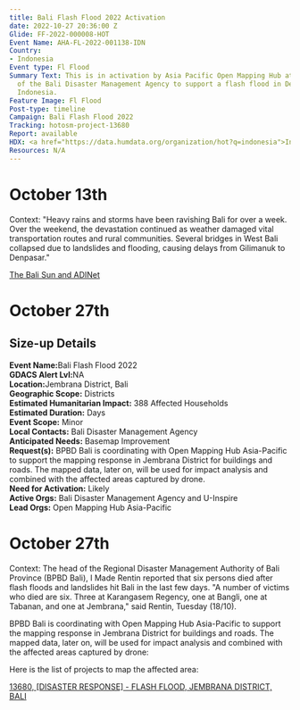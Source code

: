 ```yaml
---
title: Bali Flash Flood 2022 Activation
date: 2022-10-27 20:36:00 Z
Glide: FF-2022-000008-HOT
Event Name: AHA-FL-2022-001138-IDN
Country:
- Indonesia
Event type: Fl Flood
Summary Text: This is in activation by Asia Pacific Open Mapping Hub at the request
  of the Bali Disaster Management Agency to support a flash flood in Denpasar Bali,
  Indonesia.
Feature Image: Fl Flood
Post-type: timeline
Campaign: Bali Flash Flood 2022
Tracking: hotosm-project-13680
Report: available
HDX: <a href="https://data.humdata.org/organization/hot?q=indonesia">Indonesia</a>
Resources: N/A
---
```



<h1>October 13th</h1> 

Context: "Heavy rains and storms have been ravishing Bali for over a week. Over the weekend, the devastation continued as weather damaged vital transportation routes and rural communities. Several bridges in West Bali collapsed due to landslides and flooding, causing delays from Gilimanuk to Denpasar."

<a href="https://thebalisun.com/flash-flooding-in-bali-devastates-communities-and-cuts-off-key-transport-routes/" target="_blank">The Bali Sun and ADINet</a>

<h1>October 27th</h1> 

<h2>Size-up Details</h2>

<strong>Event Name:</strong>Bali Flash Flood 2022<br>
<strong>GDACS Alert Lvl:</strong>NA<br>
<strong>Location:</strong>Jembrana District, Bali<br>
<strong>Geographic Scope:</strong> Districts<br>
<strong>Estimated Humanitarian Impact:</strong> 388 Affected Households <br>
<strong>Estimated Duration:</strong> Days<br>
<strong>Event Scope:</strong> Minor<br>
<strong>Local Contacts:</strong> Bali Disaster Management Agency<br>
<strong>Anticipated Needs:</strong> Basemap Improvement
<br>
<strong>Request(s):</strong> BPBD Bali is coordinating with Open Mapping Hub Asia-Pacific to support the mapping response in Jembrana District for buildings and roads. The mapped data, later on, will be used for impact analysis and combined with the affected areas captured by drone.<br>
<strong>Need for Activation:</strong> Likely<br>
<strong>Active Orgs:</strong> Bali Disaster Management Agency and U-Inspire<br>
<strong>Lead Orgs:</strong> Open Mapping Hub Asia-Pacific



<h1>October 27th</h1> 

Context: The head of the Regional Disaster Management Authority of Bali Province (BPBD Bali), I Made Rentin reported that six persons died after flash floods and landslides hit Bali in the last few days. "A number of victims who died are six. Three at Karangasem Regency, one at Bangli, one at Tabanan, and one at Jembrana," said Rentin, Tuesday (18/10).

BPBD Bali is coordinating with Open Mapping Hub Asia-Pacific to support the mapping response in Jembrana District for buildings and roads. The mapped data, later on, will be used for impact analysis and combined with the affected areas captured by drone:

Here is the list of projects to map the affected area:

<a href="https://tasks.hotosm.org/projects/13680">13680, 
[DISASTER RESPONSE] - FLASH FLOOD, JEMBRANA DISTRICT, BALI</a>
